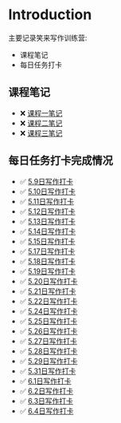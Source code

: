 # Introduction

主要记录笑来写作训练营:

* 课程笔记
* 每日任务打卡

## 课程笔记

* ❌  [课程一笔记](ke-cheng-bi-ji/ke-cheng-yi-bi-ji.md)
* ❌  [课程二笔记](ke-cheng-bi-ji/ke-cheng-er-bi-ji.md)
* ❌  [课程三笔记](ke-cheng-bi-ji/ke-cheng-san-bi-ji.md)

## 每日任务打卡完成情况

- ✅  [5.9日写作打卡](xie-zuo-da-ka/5.9-ri-xie-zuo-da-ka.md)
- ✅  [5.10日写作打卡](xie-zuo-da-ka/5.10-ri-xie-zuo-da-ka.md)
- ✅  [5.11日写作打卡](xie-zuo-da-ka/5.11-ri-xie-zuo-da-ka.md)
- ✅  [5.12日写作打卡](xie-zuo-da-ka/5.12-ri-xie-zuo-da-ka.md)
- ✅  [5.13日写作打卡](xie-zuo-da-ka/5.13-ri-xie-zuo-da-ka.md)
- ✅  [5.14日写作打卡](xie-zuo-da-ka/5.14-ri-xie-zuo-da-ka.md)
- ✅  [5.15日写作打卡](xie-zuo-da-ka/5.15-ri-xie-zuo-da-ka.md)
- ✅  [5.17日写作打卡](xie-zuo-da-ka/5.17-ri-xie-zuo-da-ka.md)
- ✅  [5.18日写作打卡](xie-zuo-da-ka/5.18-ri-xie-zuo-da-ka.md)
- ✅  [5.19日写作打卡](xie-zuo-da-ka/5.19-ri-xie-zuo-da-ka.md)
- ✅  [5.20日写作打卡](xie-zuo-da-ka/5.20-ri-xie-zuo-da-ka.md)
- ✅  [5.21日写作打卡](xie-zuo-da-ka/5.21-ri-xie-zuo-da-ka.md)
- ✅  [5.22日写作打卡](xie-zuo-da-ka/5.22-ri-xie-zuo-da-ka.md)
- ✅  [5.24日写作打卡](xie-zuo-da-ka/5.24-ri-xie-zuo-da-ka.md)
- ✅  [5.25日写作打卡](xie-zuo-da-ka/5.25-ri-xie-zuo-da-ka.md)
- ✅  [5.26日写作打卡](xie-zuo-da-ka/5.26-ri-xie-zuo-da-ka.md)
- ✅  [5.27日写作打卡](xie-zuo-da-ka/5.27-ri-xie-zuo-da-ka.md)
- ✅  [5.28日写作打卡](xie-zuo-da-ka/5.28-ri-xie-zuo-da-ka.md)
- ✅  [5.29日写作打卡](xie-zuo-da-ka/5.29-ri-xie-zuo-da-ka.md)
- ✅  [5.31日写作打卡](xie-zuo-da-ka/5.31-ri-xie-zuo-da-ka.md)
- ✅  [6.1日写作打卡](xie-zuo-da-ka/6.1-ri-xie-zuo-da-ka.md)
- ✅  [6.2日写作打卡](xie-zuo-da-ka/6.2-ri-xie-zuo-da-ka.md)
- ✅  [6.3日写作打卡](xie-zuo-da-ka/6.3-ri-xie-zuo-da-ka.md)
- ✅  [6.4日写作打卡](xie-zuo-da-ka/6.4-ri-xie-zuo-da-ka.md)



